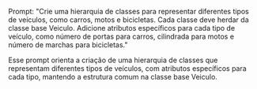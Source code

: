 Prompt: "Crie uma hierarquia de classes para representar diferentes tipos de veículos, como carros, motos e bicicletas. Cada classe deve herdar da classe base Veiculo. Adicione atributos específicos para cada tipo de veículo, como número de portas para carros, cilindrada para motos e número de marchas para bicicletas."

Esse prompt orienta a criação de uma hierarquia de classes que representam diferentes tipos de veículos, com atributos específicos para cada tipo, mantendo a estrutura comum na classe base Veiculo.